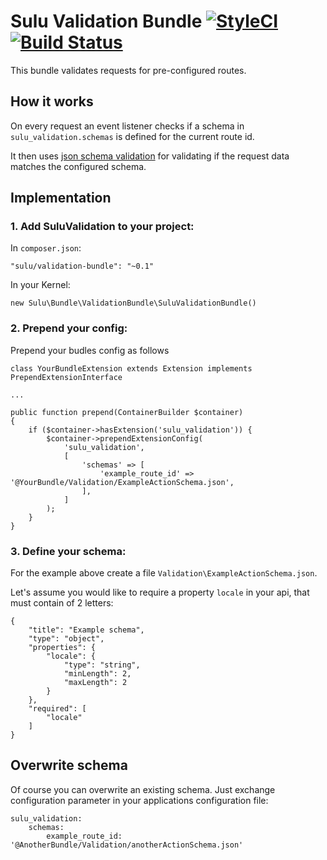 # Sulu Validation Bundle [![StyleCI](https://styleci.io/repos/67592167/shield)](https://styleci.io/repos/67592167) [![Build Status](https://travis-ci.org/sulu/SuluValidationBundle.svg?branch=feature%2Ftests)](https://travis-ci.org/sulu/SuluValidationBundle)

This bundle validates requests for pre-configured routes.
 
## How it works
 
On every request an event listener checks if a schema in 
`sulu_validation.schemas` is defined for the current route id.
 
It then uses [json schema validation](http://json-schema.org/) for
validating if the request data matches the configured schema.
 
## Implementation

### 1. Add SuluValidation to your project:

In `composer.json`:

```
"sulu/validation-bundle": "~0.1"
```

In your Kernel:

```
new Sulu\Bundle\ValidationBundle\SuluValidationBundle()
```

### 2. Prepend your config:

Prepend your budles config as follows 

```
class YourBundleExtension extends Extension implements PrependExtensionInterface

...

public function prepend(ContainerBuilder $container)
{
    if ($container->hasExtension('sulu_validation')) {
        $container->prependExtensionConfig(
            'sulu_validation',
            [
                'schemas' => [
                    'example_route_id' => '@YourBundle/Validation/ExampleActionSchema.json',
                ],
            ]
        );
    }
}
```

### 3. Define your schema:

For the example above create a file `Validation\ExampleActionSchema.json`.

Let's assume you would like to require a property `locale` in your api,
that must contain of 2 letters:

```
{
    "title": "Example schema",
    "type": "object",
    "properties": {
        "locale": {
            "type": "string",
            "minLength": 2,
            "maxLength": 2
        }
    },
    "required": [
        "locale"
    ]
}
```

## Overwrite schema

Of course you can overwrite an existing schema. Just exchange
configuration parameter in your applications configuration file:

```
sulu_validation:
    schemas:
        example_route_id: '@AnotherBundle/Validation/anotherActionSchema.json'
```
